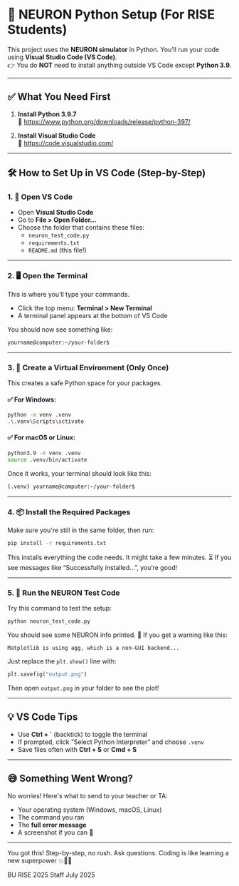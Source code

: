 # 🧠 NEURON Python Setup (For RISE Students)

This project uses the **NEURON simulator** in Python. You’ll run your code using **Visual Studio Code (VS Code)**.  
👉 You do **NOT** need to install anything outside VS Code except **Python 3.9**.

---

## ✅ What You Need First

1. **Install Python 3.9.7**  
   🔗 https://www.python.org/downloads/release/python-397/

2. **Install Visual Studio Code**  
   🔗 https://code.visualstudio.com/

---

## 🛠️ How to Set Up in VS Code (Step-by-Step)

### 1. 🚪 Open VS Code

- Open **Visual Studio Code**
- Go to **File > Open Folder...**
- Choose the folder that contains these files:
  - `neuron_test_code.py`
  - `requirements.txt`
  - `README.md` (this file!)

---

### 2. 🖥️ Open the Terminal

This is where you’ll type your commands.

- Click the top menu: **Terminal > New Terminal**
- A terminal panel appears at the bottom of VS Code

You should now see something like:

```bash
yourname@computer:~/your-folder$
````

---

### 3. 🧪 Create a Virtual Environment (Only Once)

This creates a safe Python space for your packages.

#### ✅ For Windows:

```bash
python -m venv .venv
.\.venv\Scripts\activate
```

#### ✅ For macOS or Linux:

```bash
python3.9 -m venv .venv
source .venv/bin/activate
```

Once it works, your terminal should look like this:

```bash
(.venv) yourname@computer:~/your-folder$
```

---

### 4. 📦 Install the Required Packages

Make sure you're still in the same folder, then run:

```bash
pip install -r requirements.txt
```

This installs everything the code needs. It might take a few minutes. ⏳
If you see messages like “Successfully installed...”, you’re good!

---

### 5. 🚀 Run the NEURON Test Code

Try this command to test the setup:

```bash
python neuron_test_code.py
```

You should see some NEURON info printed. 🎉
If you get a warning like this:

```
Matplotlib is using agg, which is a non-GUI backend...
```

Just replace the `plt.show()` line with:

```python
plt.savefig("output.png")
```

Then open `output.png` in your folder to see the plot!

---

## 💡 VS Code Tips

* Use **Ctrl + \`** (backtick) to toggle the terminal
* If prompted, click “Select Python Interpreter” and choose `.venv`
* Save files often with **Ctrl + S** or **Cmd + S**

---

## 😅 Something Went Wrong?

No worries! Here's what to send to your teacher or TA:

* Your operating system (Windows, macOS, Linux)
* The command you ran
* The **full error message**
* A screenshot if you can 📸

---

You got this! Step-by-step, no rush. Ask questions. Coding is like learning a new superpower 💥🧠🚀


BU RISE 2025 Staff
July 2025